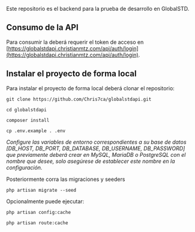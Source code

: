 Este repositorio es el backend para la prueba de desarrollo en GlobalSTD.

## Consumo de la API

Para consumir la deberá requerir el token de acceso en [https://globalstdapi.christianmtz.com/api/auth/login](https://globalstdapi.christianmtz.com/api/auth/login).

## Instalar el proyecto de forma local

Para instalar el proyecto de forma local deberá clonar el repositorio:

```git clone https://github.com/Chris7ca/globalstdapi.git```

```cd globalstdapi```

```composer install```

```cp .env.example . .env```
 
*Configure las variables de entorno correspondientes a su base de datos [DB_HOST, DB_PORT, DB_DATABASE, DB_USERNAME, DB_PASSWORD] que previamente deberá crear en MySQL, MariaDB o PostgreSQL con el nombre que desee, solo asegúrese de establecer este nombre en la configuración.*

Posteriormente corra las migraciones y seeders

```php artisan migrate --seed```

Opcionalmente puede ejecutar:

```php artisan config:cache```

```php artisan route:cache``` 
